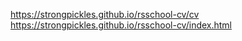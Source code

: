 https://strongpickles.github.io/rsschool-cv/cv
https://strongpickles.github.io/rsschool-cv/index.html
